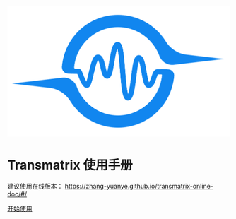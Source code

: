 [//]: # (<--_coverpage.md-->)
![](data.svg ':size=200x200')
# Transmatrix 使用手册
建议使用在线版本： https://zhang-yuanye.github.io/transmatrix-online-doc/#/


[开始使用](/README.md)